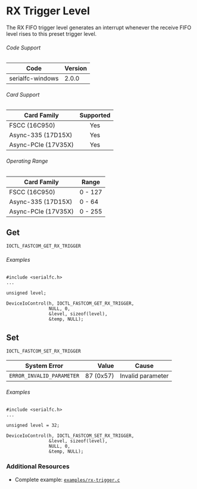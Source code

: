 # RX Trigger Level

The RX FIFO trigger level generates an interrupt whenever the receive FIFO level rises to this preset trigger level.

###### Code Support
| Code | Version |
| ---- | ------- |
| serialfc-windows | 2.0.0 |

###### Card Support
| Card Family | Supported |
| ----------- |:-----:|
| FSCC (16C950) | Yes |
| Async-335 (17D15X) | Yes |
| Async-PCIe (17V35X) | Yes |

###### Operating Range
| Card Family | Range |
| ----------- | ----- |
| FSCC (16C950) | 0 - 127 |
| Async-335 (17D15X) | 0 - 64 |
| Async-PCIe (17V35X) | 0 - 255 |

## Get
```c
IOCTL_FASTCOM_GET_RX_TRIGGER
```

###### Examples
```
#include <serialfc.h>
...

unsigned level;

DeviceIoControl(h, IOCTL_FASTCOM_GET_RX_TRIGGER,
				NULL, 0,
				&level, sizeof(level),
				&temp, NULL);
```


## Set
```c
IOCTL_FASTCOM_SET_RX_TRIGGER
```

| System Error | Value | Cause |
| ------------ | -----:| ----- |
| `ERROR_INVALID_PARAMETER` | 87 (0x57) | Invalid parameter |

###### Examples
```
#include <serialfc.h>
...

unsigned level = 32;

DeviceIoControl(h, IOCTL_FASTCOM_SET_RX_TRIGGER,
				&level, sizeof(level),
				NULL, 0,
				&temp, NULL);
```


### Additional Resources
- Complete example: [`examples/rx-trigger.c`](../examples/rx-trigger.c)
